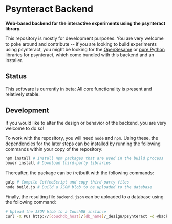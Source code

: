 # Psynteract Backend

__Web-based backend for the interactive experiments using the psynteract library.__

This repository is mostly for development purposes. You are very welcome to poke around and contribute -- if you are looking to build experiments using psynteract, you might be looking for the [OpenSesame](//github.com/psynteract/psynteract-os) or [pure Python](//github.com/psynteract/psynteract-py) libraries for psynteract, which come bundled with this backend and an installer.

## Status

This software is currently in beta: All core functionality is present and relatively stable.

## Development

If you would like to alter the design or behavior of the backend, you are very welcome to do so!

To work with the repository, you will need `node` and `npm`. Using these, the dependencies for the later steps can be installed by running the following commands within your copy of the repository:

```bash
npm install # Install npm packages that are used in the build process
bower install # Download third-party libraries
```

Thereafter, the package can be (re)built with the following commands:

```bash
gulp # Compile CoffeeScript and copy third-party files
node build.js # Build a JSON blob to be uploaded to the database
```

Finally, the resulting file `backend.json` can be uploaded to a database using the following command:

```bash
# Upload the JSON blob to a CouchDB instance
curl -X PUT http://[couchdb_host]/[db_name]/_design/psynteract -d @backend.json
```
